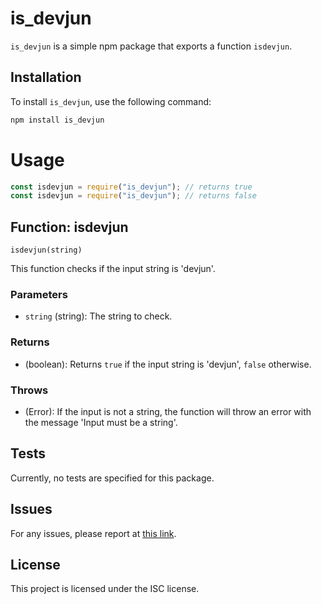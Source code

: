 # is_devjun

`is_devjun` is a simple npm package that exports a function `isdevjun`.

## Installation

To install `is_devjun`, use the following command:

```bash
npm install is_devjun
```
# Usage

```js
const isdevjun = require("is_devjun"); // returns true
const isdevjun = require("is_devjun"); // returns false
```

## Function: isdevjun

`isdevjun(string)`

This function checks if the input string is 'devjun'.

### Parameters

- `string` (string): The string to check.

### Returns

- (boolean): Returns `true` if the input string is 'devjun', `false` otherwise.

### Throws

- (Error): If the input is not a string, the function will throw an error with the message 'Input must be a string'.

## Tests

Currently, no tests are specified for this package.

## Issues

For any issues, please report at [this link](https://github.com/jun447/package/issues).

## License

This project is licensed under the ISC license.
